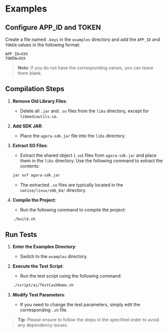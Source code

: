 # Examples

## Configure APP_ID and TOKEN

Create a file named `.keys` in the `examples` directory and add the `APP_ID` and `TOKEN` values in the following format:

```
APP_ID=XXX
TOKEN=XXX
```

> **Note**: If you do not have the corresponding values, you can leave them blank.

## Compilation Steps

1. **Remove Old Library Files**:
   - Delete all `.jar` and `.so` files from the `libs` directory, except for `libmediautils.so`.

2. **Add SDK JAR**:
   - Place the `agora-sdk.jar` file into the `libs` directory.

3. **Extract SO Files**:
   - Extract the shared object (`.so`) files from `agora-sdk.jar` and place them in the `libs` directory. Use the following command to extract the contents:

   ```bash
   jar xvf agora-sdk.jar
   ```

   - The extracted `.so` files are typically located in the `native/linux/x86_64/` directory.

4. **Compile the Project**:
   - Run the following command to compile the project:

   ```bash
   ./build.sh
   ```

## Run Tests

1. **Enter the Examples Directory**:
   - Switch to the `examples` directory.

2. **Execute the Test Script**:
   - Run the test script using the following command:

   ```bash
   ./script/ai/TestCashName.sh
   ```

3. **Modify Test Parameters**:
   - If you need to change the test parameters, simply edit the corresponding `.sh` file.

> **Tip**: Please ensure to follow the steps in the specified order to avoid any dependency issues.
